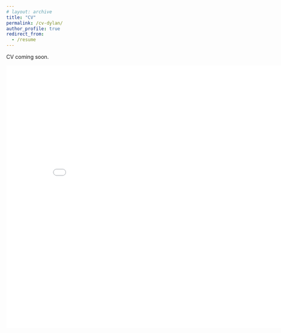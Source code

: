 ```yaml
---
# layout: archive
title: "CV"
permalink: /cv-dylan/
author_profile: true
redirect_from:
  - /resume
---
```


CV coming soon.

<embed src="../files/sanderson_cv.pdf" width="850" height="700" 
 type="application/pdf">
